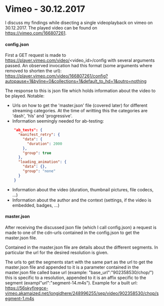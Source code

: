 Vimeo - 30.12.2017
===

I discuss my findings while disecting a single videoplayback on vimeo on 30.12.2017.
The played video can be found on https://vimeo.com/166807261.

#### config.json

First a GET request is made to https://player.vimeo.com/video/<video_id>/config with several arguments passed.
An observed invocation had this format (some arguments where removed to shorten the url): 
https://player.vimeo.com/video/166807261/config?autopause=1&byline=0&collections=1&default_to_hd=1&outro=nothing

The response to this is json file which holds information about the video to be played.
Notable:
- Urls on how to get the 'master.json' file (covered later) for different streaming categories.
At the time of writting this the categories are 'dash', 'hls' and 'progressive'.
- Information seemingly needed for ab-testing:
```json
    "ab_tests": {
      "manifest_retry": {
        "data": {
          "duration": 2000
        },
        "group": true
      },
      "loading_animation": {
        "data": {},
        "group": "none"
      }
    }
```
- Information about the video (duration, thumbnail pictures, file codecs, ...)
- Information about the author and the context (settings, if the video is embedded, badges, ...)

#### master.json

After receiving the discussed json file (which I call config.json)
a request is made to one of the cdn-urls contained in the config.json to get the master.json file.

Contained in the master.json file are details about the different segments. In particular the url for the desired resolution is given.

The urls to get the segments start with the same part as the url to get the master.json file and appended to it is a parameter contained
in the master.json file called base url (example: "base_url":"902358530/chop/") this is specific to a resolution,
appended to it is an affix specific to the segment (exampl"url":"segment-14.m4s").
Example for a built url:
https://56skyfiregce-vimeo.akamaized.net/longidhere/248996255/sep/video/902358530/chop/segment-1.m4s